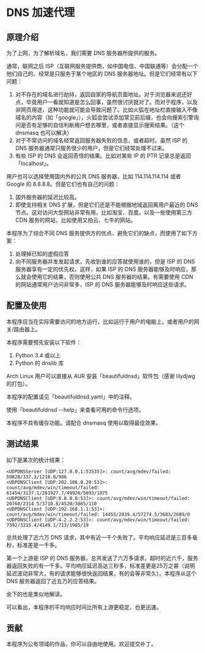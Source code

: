 DNS 加速代理
====

原理介绍
----

为了上网，为了解析域名，我们需要 DNS 服务器所提供的服务。

通常，联网之后 ISP（互联网服务提供商，如中国电信、中国联通等）会分配一个他们自己的、经常是只服务于某个地区的 DNS 服务器地址。但是它们经常有以下问题：

1. 对不存在的域名进行劫持，返回自家的导航页面地址。对于浏览器来说还好点，毕竟用户一看就知道是怎么回事，虽然很讨厌就对了。而对于程序，以及非网页用途，这种功能就可能会导致问题了。比如火狐在地址栏直接输入不像域名的内容（如「google」），火狐会尝试添加常见前后缀，也会向搜索引擎询问是否有足够的自信判断用户想去哪里，或者直接显示搜索结果。（这个 dnsmasq 也可以解决）
2. 对于不常访问的域名经常返回服务器失败的信息，或者超时。虽然 ISP 的 DNS 服务器通常只服务很少的用户，但是它们经常处理不过来。
3. 有些 ISP 的 DNS 会返回奇怪的结果。比如对某些 IP 的 PTR 记录总是返回「localhost」。

用户也可以选择使用国内外的公共 DNS 服务器，比如 114.114.114.114 或者 Google 的 8.8.8.8。但是它们也有自己的问题：

1. 国外服务器的延迟比较高。
2. 即使支持相关 DNS 扩展，但是它们还是不能根据地域返回离用户最近的 DNS 节点。这对访问大型网站非常有用，比如淘宝、百度。以及一些使用第三方 CDN 服务的网站，比如使用又拍云、七牛的网站。

本程序为了综合不同 DNS 服务提供方的优点、避免它们的缺点，而使用了如下方案：

1. 处理掉已知的虚假应答
2. 向不同服务器并发发起请求，先收到谁的应答就使用谁的，但是 ISP 的 DNS 服务器享有一定的优先权。这样，如果 ISP 的 DNS 服务器能够及时响应，那么就会使用它的结果，否则使用公共 DNS 服务器的结果。有需要使用 CDN 的网站通常用户访问非常多，ISP 的 DNS 服务器能够及时响应这些请求。

配置及使用
----

本程序应当在实际需要访问的地方运行，比如运行于用户的电脑上，或者用户的网关/路由器上。

本程序需要预先安装以下软件：

1. Python 3.4 或以上
2. Python 的 dnslib 库

Arch Linux 用户可以直接从 AUR 安装「beautifuldnsd」软件包（感谢 lilydjwg 的打包）。

本程序的配置请见「beautifuldnsd.yaml」中的注释。

使用「beautifuldnsd --help」来查看可用的命令行选项。

本程序不具有缓存功能。请配合 dnsmasq 使用以取得最佳效果。

测试结果
----

如下是某次的统计结果：

    <UDPDNSServer [UDP:127.0.0.1:53535]>: count/avg/mdev/failed: 59828/337.3/1210.0/986
    <UDPDNSClient [UDP:202.106.0.20:53]>: count/avg/mdev/win/timeout/failed: 61454/3137.1/261927.7/49926/5693/1075
    <UDPDNSClient [UDP:8.8.8.8:53]>: count/avg/mdev/win/timeout/failed: 20760/2314.5/3710.8/4520/3865/110
    <UDPDNSClient [UDP:192.168.1.1:53]>: count/avg/mdev/win/timeout/failed: 14455/2839.4/57274.5/3683/2689/0
    <UDPDNSClient [UDP:4.2.2.2:53]>: count/avg/mdev/win/timeout/failed: 7392/3215.4/4149.1/713/1985/19

总共处理了近六万 DNS 请求，其中有近一千个失败了。平均响应延迟是三百多毫秒，标准差是一千多。

第一个上游是 ISP 的 DNS 服务器，总共发送了六万多请求，超时的近六千，服务器返回失败的有一千多。平均响应延迟高达三秒多，标准差更是25万之甚（说明延迟波动非常大，有的请求能够很快返回结果，有的会等非常久）。本程序从这个 DNS 服务器返回了近五万的应答结果。

余下的也是类似地解读。

可以看出，本程序的平均响应时间比所有上游更稳定、也更迅速。

贡献
----

本程序为公有领域的作品，你可以自由地使用。欢迎提交补丁。


